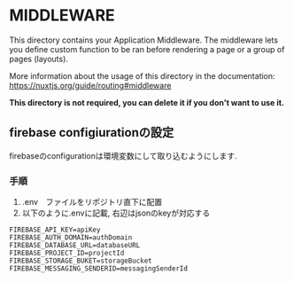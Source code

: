 # MIDDLEWARE

This directory contains your Application Middleware.
The middleware lets you define custom function to be ran before rendering a page or a group of pages (layouts).

More information about the usage of this directory in the documentation:
https://nuxtjs.org/guide/routing#middleware

**This directory is not required, you can delete it if you don't want to use it.**


##  firebase configiurationの設定

firebaseのconfigurationは環境変数にして取り込むようにします.

### 手順

1. .env　ファイルをリポジトリ直下に配置
2. 以下のように.envに記載, 右辺はjsonのkeyが対応する

```
FIREBASE_API_KEY=apiKey
FIREBASE_AUTH_DOMAIN=authDomain
FIREBASE_DATABASE_URL=databaseURL
FIREBASE_PROJECT_ID=projectId
FIREBASE_STORAGE_BUKET=storageBucket
FIREBASE_MESSAGING_SENDERID=messagingSenderId
```

